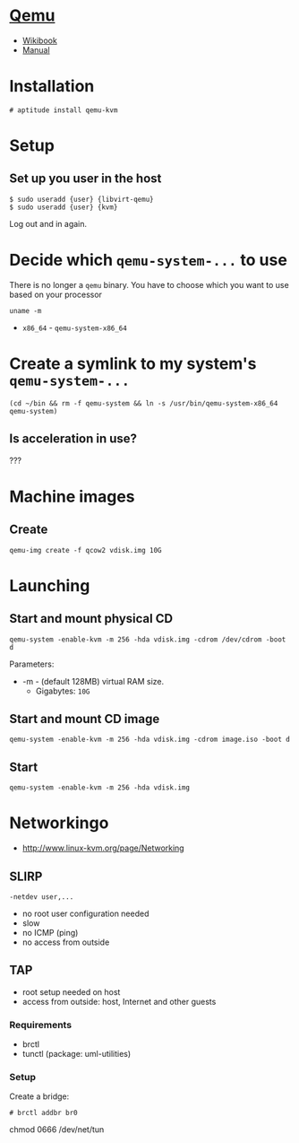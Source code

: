 # [Qemu][qemu-home]

* [Wikibook][qemu-wikibook]
* [Manual][qemu-manual]

[qemu-home]: http://wiki.qemu.org/Main_Page
[qemu-wikibook]: http://en.wikibooks.org/wiki/QEMU
[qemu-manual]: http://wiki.qemu.org/Manual

# Installation

```shell
# aptitude install qemu-kvm
```

# Setup

## Set up you user in the host

```shell
$ sudo useradd {user} {libvirt-qemu}
$ sudo useradd {user} {kvm}
```

Log out and in again.

# Decide which `qemu-system-...` to use

There is no longer a `qemu` binary. You have to choose which you want to use
based on your processor

```shell
uname -m
```

* `x86_64` - `qemu-system-x86_64`

# Create a symlink to my system's `qemu-system-...`

```shell
(cd ~/bin && rm -f qemu-system && ln -s /usr/bin/qemu-system-x86_64 qemu-system)
```

## Is acceleration in use?

???

# Machine images

## Create

```shell
qemu-img create -f qcow2 vdisk.img 10G
```

# Launching

## Start and mount physical CD

```shell
qemu-system -enable-kvm -m 256 -hda vdisk.img -cdrom /dev/cdrom -boot d
```

Parameters:

* -m - (default 128MB) virtual RAM size.
  * Gigabytes: `10G`

## Start and mount CD image

```shell
qemu-system -enable-kvm -m 256 -hda vdisk.img -cdrom image.iso -boot d
```

## Start

```shell
qemu-system -enable-kvm -m 256 -hda vdisk.img
```

# Networkingo
* http://www.linux-kvm.org/page/Networking

## SLIRP

```
-netdev user,...
```

* no root user configuration needed
* slow
* no ICMP (ping)
* no access from outside

## TAP

* root setup needed on host
* access from outside: host, Internet and other guests

### Requirements

* brctl
* tunctl (package: uml-utilities)

### Setup

Create a bridge:

```
# brctl addbr br0
```

chmod 0666 /dev/net/tun
